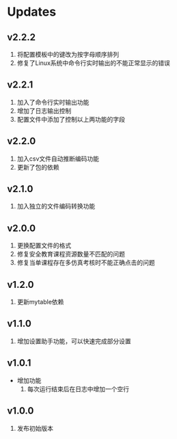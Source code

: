# Updates
## v2.2.2
1. 将配置模板中的键改为按字母顺序排列
2. 修复了Linux系统中命令行实时输出的不能正常显示的错误
## v2.2.1
1. 加入了命令行实时输出功能
2. 增加了日志输出控制
3. 配置文件中添加了控制以上两功能的字段
## v2.2.0
1. 加入csv文件自动推断编码功能
2. 更新了包的依赖
## v2.1.0
1. 加入独立的文件编码转换功能
## v2.0.0
1. 更换配置文件的格式
2. 修复安全教育课程资源数量不匹配的问题
3. 修复当单课程存在多仿真考核时不能正确点击的问题
## v1.2.0
1. 更新mytable依赖
## v1.1.0
1. 增加设置助手功能，可以快速完成部分设置
## v1.0.1
- 增加功能
  1. 每次运行结束后在日志中增加一个空行
## v1.0.0
1. 发布初始版本
